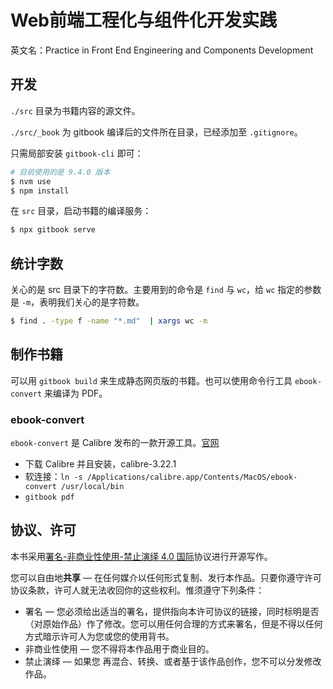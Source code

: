 # Web前端工程化与组件化开发实践

英文名：Practice in Front End Engineering and Components Development


## 开发

`./src` 目录为书籍内容的源文件。

`./src/_book` 为 gitbook 编译后的文件所在目录，已经添加至 `.gitignore`。

只需局部安装 `gitbook-cli` 即可：

```bash
# 目前使用的是 9.4.0 版本
$ nvm use
$ npm install
```

在 `src` 目录，启动书籍的编译服务：

```bash
$ npx gitbook serve
```

## 统计字数

关心的是 src 目录下的字符数。主要用到的命令是 `find` 与 `wc`，给 `wc` 指定的参数是 `-m`，表明我们关心的是字符数。

```bash
$ find . -type f -name "*.md"  | xargs wc -m
```

## 制作书籍

可以用 `gitbook build` 来生成静态网页版的书籍。也可以使用命令行工具 `ebook-convert` 来编译为 PDF。

### ebook-convert

`ebook-convert` 是 Calibre 发布的一款开源工具。[官网](https://calibre-ebook.com)

+ 下载 Calibre 并且安装，calibre-3.22.1
+ 软连接：`ln -s /Applications/calibre.app/Contents/MacOS/ebook-convert /usr/local/bin`
+ `gitbook pdf`

## 协议、许可

本书采用[署名-非商业性使用-禁止演绎 4.0 国际](https://creativecommons.org/licenses/by-nc-nd/4.0/deed.zh)协议进行开源写作。

您可以自由地**共享** — 在任何媒介以任何形式复制、发行本作品。只要你遵守许可协议条款，许可人就无法收回你的这些权利。惟须遵守下列条件：

+ 署名 — 您必须给出适当的署名，提供指向本许可协议的链接，同时标明是否（对原始作品）作了修改。您可以用任何合理的方式来署名，但是不得以任何方式暗示许可人为您或您的使用背书。
+ 非商业性使用 — 您不得将本作品用于商业目的。
+ 禁止演绎 — 如果您 再混合、转换、或者基于该作品创作，您不可以分发修改作品。
